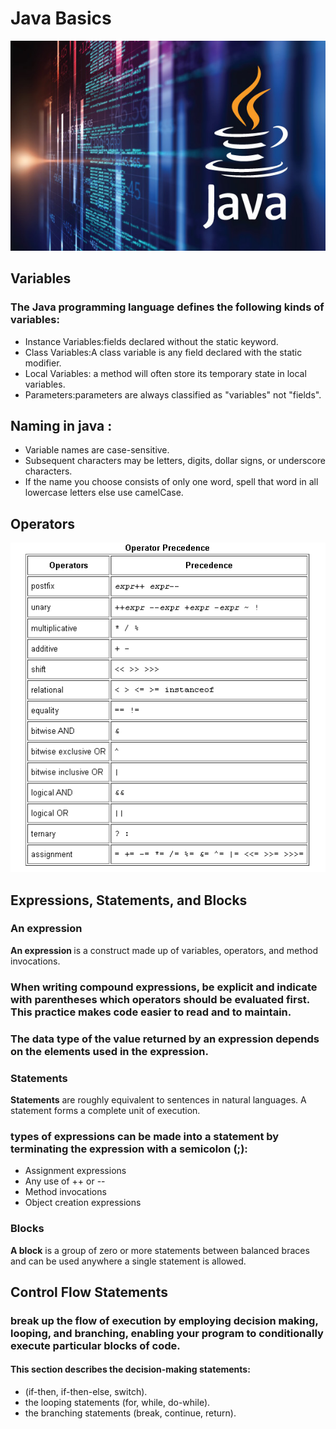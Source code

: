 # Java Basics
![](java1.jpg)

## <b>Variables</b>
### The Java programming language defines the following kinds of variables:
- Instance Variables:fields declared without the static keyword.
- Class Variables:A class variable is any field declared with the static modifier.
- Local Variables: a method will often store its temporary state in local variables.
- Parameters:parameters are always classified as "variables" not "fields".

## Naming in java :
- Variable names are case-sensitive.
- Subsequent characters may be letters, digits, dollar signs, or underscore characters.
- If the name you choose consists of only one word, spell that word in all lowercase letters else use camelCase.

## <b>Operators</b>

![](operator1.png)

## <b>Expressions, Statements, and Blocks</b>
### <b>An expression </b>
<b>An expression </b> is a construct made up of variables, operators, and method invocations.

### When writing compound expressions, be explicit and indicate with parentheses which operators should be evaluated first. This practice makes code easier to read and to maintain.


### The data type of the value returned by an expression depends on the elements used in the expression.

### <b>Statements</b>
<b>Statements</b> are roughly equivalent to sentences in natural languages. A statement forms a complete unit of execution.

### types of expressions can be made into a statement by terminating the expression with a semicolon (;):
- Assignment expressions
- Any use of ++ or --
- Method invocations
- Object creation expressions

### <b>Blocks</b>
<b>A block</b> is a group of zero or more statements between balanced braces and can be used anywhere a single statement is allowed.


## <b>Control Flow Statements</b>

### break up the flow of execution by employing decision making, looping, and branching, enabling your program to conditionally execute particular blocks of code. 

#### This section describes the decision-making statements:
- (if-then, if-then-else, switch).
- the looping statements (for, while, do-while).
- the branching statements (break, continue, return).